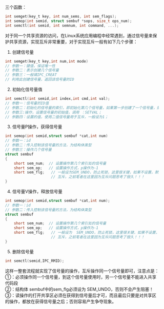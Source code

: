三个函数：
```C
int semget(key_t key, int num_sems, int sem_flags);
int semop(int semid, struct sembuf *sops, size_t ops_num);
int semctl(int semid, int semnum, int command, ...);
```

对于同一个共享资源的访问，在Linux系统应用编程中经常遇到，通过信号量来保护共享资源，实现互斥非常重要，对于实现互斥一般有如下几个步骤：   
1. 创建信号量  
```C
int semget(key_t key,int num,int mode)   
// 参数一：键值，保证唯一性  
// 参数二：表示创建几个信号量  
// 参数三：一般填IPC_CREAT  
// 利用此创建信号量，返回该信号量的ID
```

2. 初始化信号量值 
```C
int semctl(int semid,int index,int cmd,int val);   
// 参数一：信号量的ID值   
// 参数二：初始化的信号量的索引，即初始化第几个信号量，如果第一步创建了一个信号量，则这里索引为 0；   
// 参数三:操作，设置信号量的初始值，调用 ：SETVAL；   
// 参数四：设置的值，使用二值信号量用于互斥，一般设为1；  
```

3. 信号量P操作，获得信号量   
```C
int semop(int semid,struct sembuf *cat,int num)   
// 参数一：id   
// 参数二：传入控制该信号量的方法，为结构体类型   
// 参数三：操作几个信号量  
struct sembuf  
{
    short sem_num;  // 设置操作第几个索引处的信号量  
    short sem_op;   // 设置操作方式，p操作为-1  
    short sem_flg;   // 一般设为SEM_UNDO，防止死锁，这里很关键，如果不设置，默认是IPC_NOWAIT，那么久无法产生
                     // 互斥，之前笔者在这里因为互斥问题思考了很久！！！  
}
```

4. 信号量V操作，释放信号量  
```C
int semop(int semid,struct sembuf *cat,int num);  
// 参数一：id  
// 参数二：传入控制该信号量的方法，为结构体类型  
struct sembuf  
{
    short sem_num;  // 设置操作第几个索引处的信号量  
    short sem_op;   // 设置操作方式，p操作为-1  
    short sem_flg;   // 一般设为  SEM_UNDO，防止死锁，这里很关键，如果不设置，默认是IPC_NOWAIT，那么久无法产生
                     // 互斥，之前笔者在这里因为互斥问题思考了很久！！！  
}
```

5. 删除信号量  
```C
int semctl(semid,IPC_RMID); 
```

这样一整套流程就实现了信号量的操作，互斥操作同一个信号量即可，注意点是：   
①：必须操作同一个信号量，到这个信号量使用时，另一个信号量不能进入共享代码段   
②：结构体 sembuf中的sem_flg必须设为 SEM_UNDO，否则不会产生阻塞！   
③：读操作的打开共享区必须在获得到信号量后才可，而且最后只要是对共享区的操作，都放在获得信号量之后；否则容易产生争夺现象。  
